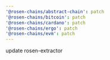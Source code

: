```yaml
---
'@rosen-chains/abstract-chain': patch
'@rosen-chains/bitcoin': patch
'@rosen-chains/cardano': patch
'@rosen-chains/ergo': patch
'@rosen-chains/evm': patch
---
```


update rosen-extractor
